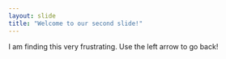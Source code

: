 ```yaml
---
layout: slide
title: "Welcome to our second slide!"
---
```

I am finding this very frustrating.
Use the left arrow to go back!
